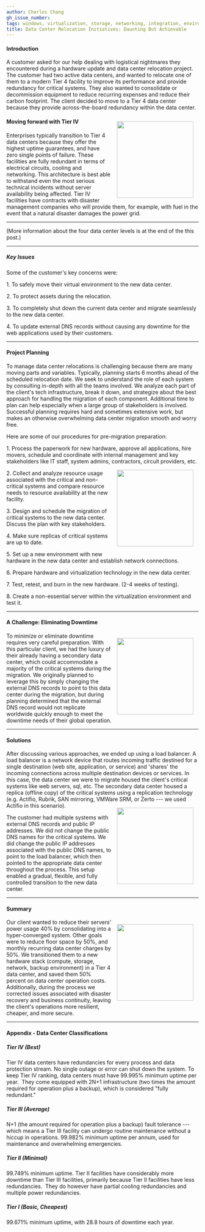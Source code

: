 ```yaml
---
author: Charles Chang
gh_issue_number: 
tags: windows, virtualization, storage, networking, integration, environment, disaster-recovery, company, infrastructure, data-center
title: Data Center Relocation Initiatives: Daunting But Achievable
---
```



#### Introduction

A customer asked for our help dealing with logistical nightmares they encountered during a hardware update and data center relocation project. The customer had two active data centers, and wanted to relocate one of them to a modern Tier 4 facility to improve its performance and provide redundancy for critical systems. They also wanted to consolidate or decommission equipment to reduce recurring expenses and reduce their carbon footprint. The client decided to move to a Tier 4 data center because they provide across-the-board redundancy within the data center.

<img align="right" src="https://lh4.googleusercontent.com/KECQiaIv9vq6_8tCbnr0c-pp2Z_6ER66KYWzZ_UXyYLNA9nzqktf8r_kTmomYP2FLD4CiVJL6qkADhBJaUtof0V-riFdZpvqFjB2_8-vsyVtFsku5_74p-8_UA-ton5Wx9dqMWtL" style="margin: 1em" width="200"/>

#### Moving forward with Tier IV

Enterprises typically transition to Tier 4 data centers because they offer the highest uptime guarantees, and have zero single points of failure. These facilities are fully redundant in terms of electrical circuits, cooling and networking. This architecture is best able to withstand even the most serious technical incidents without server availability being affected. Tier IV facilities have contracts with disaster management companies who will provide them, for example, with fuel in the event that a natural disaster damages the power grid.

* * * * *

(More information about the four data center levels is at the end of the this post.)

* * * * *

##### Key Issues

Some of the customer's key concerns were:

1\. To safely move their virtual environment to the new data center.

2\. To protect assets during the relocation.

3\. To completely shut down the current data center and migrate seamlessly to the new data center.

4\. To update external DNS records without causing any downtime for the web applications used by their customers.

* * * * *

#### Project Planning

To manage data center relocations is challenging because there are many moving parts and variables. Typically, planning starts 6 months ahead of the scheduled relocation date. We seek to understand the role of each system by consulting in-depth with all the teams involved. We analyze each part of the client's tech infrastructure, break it down, and strategize about the best approach for handling the migration of each component. Additional time to plan can help especially when a large group of stakeholders is involved. Successful planning requires hard and sometimes extensive work, but makes an otherwise overwhelming data center migration smooth and worry free.

Here are some of our procedures for pre-migration preparation:

1\. Process the paperwork for new hardware, approve all applications, hire movers, schedule and coordinate with internal management and key stakeholders like IT staff, system admins, contractors, circuit providers, etc.<img align="right" src="https://lh4.googleusercontent.com/YpEoWm5H1hM-PPol0Rck-ou_Tb6cmlk4QQdxGCgfkt91Os6GpluVKDpNQNE08LwdENaQvS1RIfw8e0AB5xT-HLKExCzyh8etNMBdfxQCjYOYKzpyFgG0xRb2uQtG2LJZndhahsHt" style="margin: 1em" width="200"/>

2\. Collect and analyze resource usage associated with the critical and non-critical systems and compare resource needs to resource availability at the new facility.

3\. Design and schedule the migration of critical systems to the new data center. Discuss the plan with key stakeholders.

4\. Make sure replicas of critical systems are up to date.

5\. Set up a new environment with new hardware in the new data center and establish network connections.

6\. Prepare hardware and virtualization technology in the new data center.

7\. Test, retest, and burn in the new hardware. (2-4 weeks of testing).

8\. Create a non-essential server within the virtualization environment and test it.

* * * * *

#### A Challenge: Eliminating Downtime 
<img align="right" src="/https://lh5.googleusercontent.com/8tGYGGV_3X8iy_pi6Z_AdrJh014UaaMtyMm_-nIqNJ4kO4MoK3-RpVlA1_4Ds7eqHblzIXiHjrjieiEEtgsxg9yJOJfq-SkpO0FA2H-88rXSnB5TmWGFLgIvtbEFr3XT7QFvKGl3" style="margin: 1em" width="200"/>

To minimize or eliminate downtime requires very careful preparation. With this particular client, we had the luxury of their already having a secondary data center, which could accommodate a majority of the critical systems during the migration. We originally planned to leverage this by simply changing the external DNS records to point to this data center during the migration, but during planning determined that the external DNS record would not replicate worldwide quickly enough to meet the downtime needs of their global operation.

* * * * *

#### Solutions

After discussing various approaches, we ended up using a load balancer. A load balancer is a network device that routes incoming traffic destined for a single destination (web site, application, or service) and 'shares' the incoming connections across multiple destination devices or services. In this case, the data center we were to migrate housed the client's critical systems like web servers, sql, etc. The secondary data center housed a replica (offline copy) of the critical systems using a replication technology (e.g. Actifio, Rubrik, SAN mirroring, VMWare SRM, or Zerto --- we used Actifio in this scenario).
<img align="right" src="/https://lh5.googleusercontent.com/LRumZsXWkWNlCb1Qy2hrP_rIUHsENrLdRcvqCaAcjnLjbnzRV5_xhzxZE7Ae0iU5zth9leQinwmxcHINoso5kRRITuUkw5dukoHXXoB_VNSOWdC9qFTrnAVm6r2KSWT4aUNhddPz" style="margin: 1em" width="200"/>

The customer had multiple systems with external DNS records and public IP addresses. We did not change the public DNS names for the critical systems. We did change the public IP addresses associated with the public DNS names, to point to the load balancer, which then pointed to the appropriate data center throughout the process. This setup enabled a gradual, flexible, and fully controlled transition to the new data center.

* * * * *

#### Summary
<img align="right" src="https://lh3.googleusercontent.com/3xBfelArNw6-22IMkE6HQRyuP_9c2eHgbfTvXg2JnDFU9p8njADgWJ1-sp6bCjpm5HIifilJpN45FpE0YEhjttUcebz2uPte8qtc637znMFQ_UhmjoqEhYhPyP0KxR3zAdYuowIA" style="margin: 1em" width="200"/>

Our client wanted to reduce their servers' power usage 40% by consolidating into a hyper-converged system. Other goals were to reduce floor space by 50%, and monthly recurring data center charges by 50%. We transitioned them to a new hardware stack (compute, storage, network, backup environment) in a Tier 4 data center, and saved them 50% percent on data center operation costs. Additionally, during the process we corrected issues associated with disaster recovery and business continuity, leaving the client's operations more resilient, cheaper, and more secure.

* * * * *

#### Appendix - Data Center Classifications

##### Tier IV (Best)

Tier IV data centers have redundancies for every process and data protection stream. No single outage or error can shut down the system. To keep Tier IV ranking, data centers must have 99.995% minimum uptime per year.  They come equipped with 2N+1 infrastructure (two times the amount required for operation plus a backup), which is considered "fully redundant."

##### Tier III (Average)

N+1 (the amount required for operation plus a backup) fault tolerance --- which means a Tier III facility can undergo routine maintenance without a hiccup in operations. 99.982% minimum uptime per annum, used for maintenance and overwhelming emergencies.

##### Tier II (Minimal)

99.749% minimum uptime. Tier II facilities have considerably more downtime than Tier III facilities, primarily because Tier II facilities have less redundancies.  They do however have partial cooling redundancies and multiple power redundancies.

##### Tier I (Basic, Cheapest)

99.671% minimum uptime, with 28.8 hours of downtime each year.